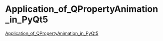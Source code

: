 # Application_of_QPropertyAnimation_in_PyQt5
[Application_of_QPropertyAnimation_in_PyQt5](https://aiwithcloud.com/2022/09/14/application_of_qpropertyanimation_in_pyqt5/)